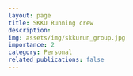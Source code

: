 ```yaml
---
layout: page
title: SKKU Running crew
description: 
img: assets/img/skkurun_group.jpg
importance: 2
category: Personal
related_publications: false
---
```


